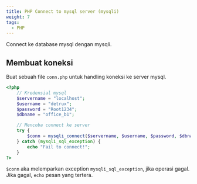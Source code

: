```yaml
---
title: PHP Connect to mysql server (mysqli)
weight: 7
tags:
  - PHP
---
```


Connect ke database mysql dengan mysqli.

## Membuat koneksi

Buat sebuah file `conn.php` untuk handling koneksi ke server mysql.

```php
<?php
	// Kredensial mysql
	$servername = "localhost";
	$username = "detrux";
	$password = "Root1234";
	$dbname = "office_b1";

	// Mencoba connect ke server
	try {
		$conn = mysqli_connect($servername, $username, $password, $dbname)
	} catch (mysqli_sql_exception) {
		echo "Fail to connect!";
	}
?>
```

`$conn` aka melemparkan exception `mysqli_sql_exception`, jika operasi gagal. Jika gagal, `echo` pesan yang tertera.
